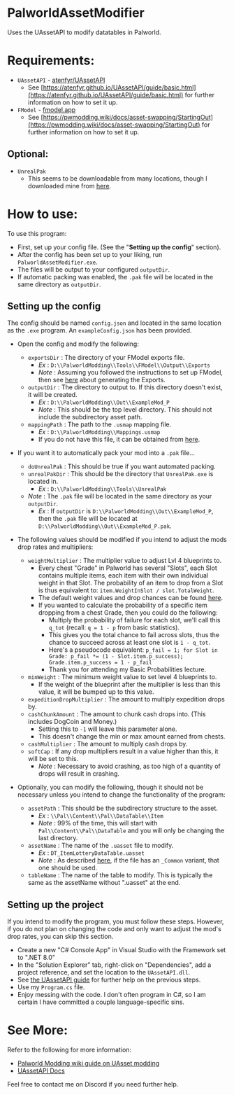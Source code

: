 # PalworldAssetModifier
Uses the UAssetAPI to modify datatables in Palworld. 

# Requirements:
- `UAssetAPI` - [atenfyr/UAssetAPI](https://github.com/atenfyr/UAssetAPI)
    - See [https://atenfyr.github.io/UAssetAPI/guide/basic.html](https://atenfyr.github.io/UAssetAPI/guide/basic.html) for further information on how to set it up.
- `FModel` - [fmodel.app](https://fmodel.app/)
    - See [https://pwmodding.wiki/docs/asset-swapping/StartingOut](https://pwmodding.wiki/docs/asset-swapping/StartingOut) for further information on how to set it up.
## Optional:
- `UnrealPak`
    - This seems to be downloadable from many locations, though I downloaded mine from [here](https://github.com/RiotOreO/unrealpak).

# How to use:

To use this program:
- First, set up your config file. (See the "**Setting up the config**" section).
- After the config has been set up to your liking, run `PalworldAssetModifier.exe`.
- The files will be output to your configured `outputDir`.
- If automatic packing was enabled, the `.pak` file will be located in the same directory as `outputDir`. 

## Setting up the config
The config should be named `config.json` and located in the same location as the `.exe` program. An `exampleConfig.json` has been provided. 
- Open the config and modify the following:
    - `exportsDir` : The directory of your FModel exports file.
        - *Ex* : `D:\\PalworldModding\\Tools\\FModel\\Output\\Exports`
        - *Note* : Assuming you followed the instructions to set up FModel, then see [here](https://pwmodding.wiki/docs/datatable-modding/uassetgui/UAssetGuide1#step-1-exporting-the-file-we-want-to-edit) about generating the Exports.
    - `outputDir` : The directory to output to. If this directory doesn't exist, it will be created.
        - *Ex* : `D:\\PalworldModding\\Out\\ExampleMod_P`
    	- *Note* : This should be the top level directory. This should not include the subdirectory asset path. 
    - `mappingPath` : The path to the `.usmap` mapping file.
        - *Ex* : `D:\\PalworldModding\\Mappings.usmap`
        - If you do not have this file, it can be obtained from [here](https://github.com/PalworldModding/UsefulFiles/raw/refs/heads/master/Mappings.usmap).

- If you want it to automatically pack your mod into a `.pak` file...
    - `doUnrealPak` : This should be true if you want automated packing.
    - `unrealPakDir` : This should be the directory that `UnrealPak.exe` is located in.
        - *Ex* : `D:\\PalworldModding\\Tools\\UnrealPak`
    - *Note* : The `.pak` file will be located in the same directory as your `outputDir`.
        - *Ex* : If `outputDir` is `D:\\PalworldModding\\Out\\ExampleMod_P`, then the `.pak` file will be located at `D:\\PalworldModding\\Out\\ExampleMod_P.pak`.

- The following values should be modified if you intend to adjust the mods drop rates and multipliers:
    - `weightMultiplier` : The multiplier value to adjust Lvl 4 blueprints to.
        - Every chest "Grade" in Palworld has several "Slots", each Slot contains multiple items, each item with their own individual weight in that Slot. The probability of an item to drop from a Slot is thus equivalent to: `item.WeightInSlot / slot.TotalWeight`.
        - The default weight values and drop chances can be found [here](https://palworld.fandom.com/wiki/Treasure_Chest).
        - If you wanted to calculate the probability of a specific item dropping from a chest Grade, then you could do the following:
            - Multiply the probability of failure for each slot, we'll call this `q_tot` (recall: `q = 1 - p` from basic statistics).
            - This gives you the total chance to fail across slots, thus the chance to succeed across at least one slot is `1 - q_tot`.
            - Here's a pseudocode equivalent: `p_fail = 1; for Slot in Grade: p_fail *= (1 - Slot.item.p_success); Grade.item.p_success = 1 - p_fail`
            - Thank you for attending my Basic Probabilities lecture.
    - `minWeight` : The minimum weight value to set level 4 blueprints to. 
        - If the weight of the blueprint after the multiplier is less than this value, it will be bumped up to this value.
    - `expeditionDropMultiplier` : The amount to multiply expedition drops by.
    - `cashChunkAmount` : The amount to chunk cash drops into. (This includes DogCoin and Money.)
        - Setting this to `-1` will leave this parameter alone.
        - This doesn't change the min or max amount earned from chests.
    - `cashMultiplier` : The amount to multiply cash drops by.
    - `softCap` : If any drop multipliers result in a value higher than this, it will be set to this.
        - *Note* : Necessary to avoid crashing, as too high of a quantity of drops will result in crashing.

- Optionally, you can modify the following, though it should not be necessary unless you intend to change the functionality of the program:
    - `assetPath` : This should be the subdirectory structure to the asset.
        - *Ex* : `\\Pal\\Content\\Pal\\DataTable\\Item`
        - *Note* : 99% of the time, this will start with `Pal\\Content\\Pal\\DataTable` and you will only be changing the last directory.
    - `assetName` : The name of the `.uasset` file to modify.
        - *Ex* : `DT_ItemLotteryDataTable.uasset`
        - *Note* : As described [here](https://pwmodding.wiki/docs/datatable-modding/uassetgui/UAssetGuide1), if the file has an `_Common` variant, that one should be used.
    - `tableName` : The name of the table to modify. This is typically the same as the assetName without ".uasset" at the end.

## Setting up the project 
If you intend to modify the program, you must follow these steps.
However, if you do not plan on changing the code and only want to adjust the mod's drop rates, you can skip this section.
- Create a new "C# Console App" in Visual Studio with the Framework set to ".NET 8.0"
- In the "Solution Explorer" tab, right-click on "Dependencies", add a project reference, and set the location to the `UAssetAPI.dll`.
- See [the UAssetAPI guide](https://atenfyr.github.io/UAssetAPI/guide/basic.html) for further help on the previous steps.
- Use my `Program.cs` file.
- Enjoy messing with the code. I don't often program in C#, so I am certain I have committed a couple language-specific sins.

# See More:
Refer to the following for more information:
- [Palworld Modding wiki guide on UAsset modding](https://pwmodding.wiki/docs/datatable-modding/uassetgui/UAssetGuide1)
- [UAssetAPI Docs](https://atenfyr.github.io/UAssetAPI/index.html)

Feel free to contact me on Discord if you need further help.